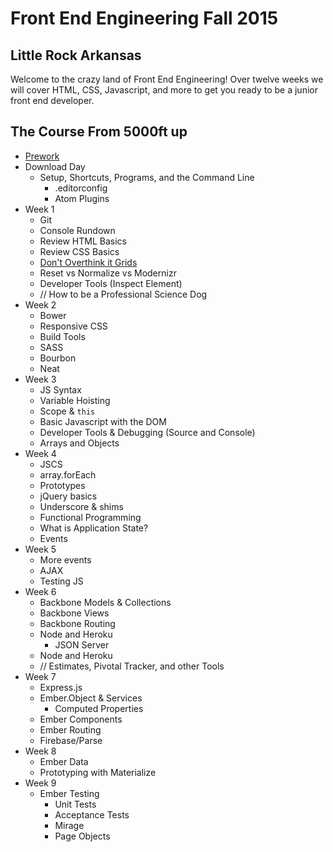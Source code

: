 # Front End Engineering Fall 2015

## Little Rock Arkansas

Welcome to the crazy land of Front End Engineering!
Over twelve weeks we will cover HTML, CSS, Javascript, and more to get you ready to be a junior front end developer.

## The Course From 5000ft up

* [Prework](prework/index.html)
* Download Day
    - Setup, Shortcuts, Programs, and the Command Line
        - .editorconfig
        - Atom Plugins
* Week 1
    - Git
    - Console Rundown
    - Review HTML Basics
    - Review CSS Basics
    - [Don't Overthink it Grids](https://css-tricks.com/dont-overthink-it-grids/)
    - Reset vs Normalize vs Modernizr
    - Developer Tools (Inspect Element)
    - // How to be a Professional Science Dog
* Week 2
    - Bower
    - Responsive CSS
    - Build Tools
    - SASS
    - Bourbon
    - Neat
* Week 3
    - JS Syntax
    - Variable Hoisting
    - Scope & `this`
    - Basic Javascript with the DOM
    - Developer Tools & Debugging (Source and Console)
    - Arrays and Objects
* Week 4
    - JSCS
    - array.forEach
    - Prototypes
    - jQuery basics
    - Underscore & shims
    - Functional Programming
    - What is Application State?
    - Events
* Week 5
    - More events
    - AJAX
    - Testing JS
* Week 6
    - Backbone Models & Collections
    - Backbone Views
    - Backbone Routing
    - Node and Heroku
        + JSON Server
    - Node and Heroku
    - // Estimates, Pivotal Tracker, and other Tools
* Week 7
    - Express.js
    - Ember.Object & Services
        + Computed Properties
    - Ember Components
    - Ember Routing
    - Firebase/Parse
* Week 8
    - Ember Data
    - Prototyping with Materialize
* Week 9
    - Ember Testing
        + Unit Tests
        + Acceptance Tests
        + Mirage
        + Page Objects
